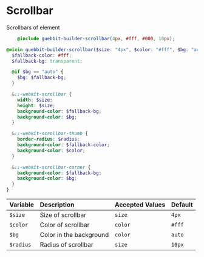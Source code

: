 # Scrollbar

Scrollbars of element

```scss
    @include guebbit-builder-scrollbar(4px, #fff, #000, 10px);
```

```scss
@mixin guebbit-builder-scrollbar($size: "4px", $color: "#fff", $bg: "auto", $radius: "10px") {
  $fallback-color: #fff;
  $fallback-bg: transparent;

  @if $bg == "auto" {
    $bg: $fallback-bg;
  }

  &::-webkit-scrollbar {
    width: $size;
    height: $size;
    background-color: $fallback-bg;
    background-color: $bg;
  }

  &::-webkit-scrollbar-thumb {
    border-radius: $radius;
    background-color: $fallback-color;
    background-color: $color;
  }

  &::-webkit-scrollbar-corner {
    background-color: $fallback-bg;
    background-color: $bg;
  }
}
```

| Variable  | Description             | Accepted Values | Default |
|:----------|:------------------------|:----------------|:--------|
| `$size`   | Size of scrollbar       | `size`          | `4px`   |
| `$color`  | Color of scrollbar      | `color`         | `#fff`  |
| `$bg`     | Color in the background | `color`         | `auto`  |
| `$radius` | Radius of scrollbar     | `size`          | `10px`  |